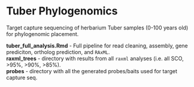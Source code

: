 # Tuber Phylogenomics

Target capture sequencing of herbarium Tuber samples (0-100 years old) for phylogenomic placement.  

**tuber_full_analysis.Rmd** - Full pipeline for read cleaning, assembly, gene prediciton, ortholog prediction, and `RAxML`.  
**raxml_trees** - directory with results from all `raxml` analyses (i.e. all SCO, >95%, >90%, >85%).  
**probes** - directory with all the generated probes/baits used for target capture seq.  

